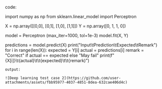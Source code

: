 code:

import numpy as np
from sklearn.linear_model import Perceptron

X = np.array([[0,0], [0,1], [1,0], [1,1]])
Y = np.array([0, 1, 1, 0]) 

model = Perceptron (max_iter=1000, tol=1e-3)
model.fit(X, Y)

predictions = model.predict(X)
print("Input\tPrediction\tExpected\tRemark")
for i in range(len(X)):
    expected = Y[i]
    actual = predictions[i]
    remark = "Correct" if actual == expected else "May fail"
    print(f"{X[i]}\t{actual}\t\t{expected}\t\t{remark)")

    output:

    ![Deep learning test case 2](https://github.com/user-attachments/assets/fbb95977-4037-4851-8dea-632cae406d4c)
